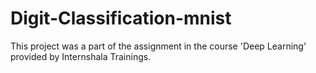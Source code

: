 # Digit-Classification-mnist
This project was a part of the assignment in the course 'Deep Learning' provided by Internshala Trainings. 

